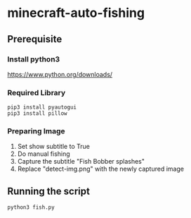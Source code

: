 # minecraft-auto-fishing

## Prerequisite

### Install python3
https://www.python.org/downloads/

### Required Library
```
pip3 install pyautogui
pip3 install pillow
```
### Preparing Image

1. Set show subtitle to True
2. Do manual fishing
3. Capture the subtitle "Fish Bobber splashes"
4. Replace "detect-img.png" with the newly captured image


## Running the script
```
python3 fish.py
```
